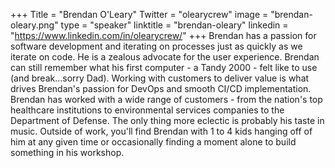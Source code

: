 +++
Title = "Brendan O'Leary"
Twitter = "olearycrew"
image = "brendan-oleary.png"
type = "speaker"
linktitle = "brendan-oleary"
linkedin = "https://www.linkedin.com/in/olearycrew/"
+++
Brendan has a passion for software development and iterating on processes just as quickly as we iterate on code.  He is a zealous advocate for the user experience. Brendan can still remember what his first computer - a Tandy 2000 - felt like to use (and break...sorry Dad). Working with customers to deliver value is what drives Brendan's passion for DevOps and smooth CI/CD implementation.  Brendan has worked with a wide range of customers - from the nation's top healthcare institutions to environmental services companies to the Department of Defense.  The only thing more eclectic is probably his taste in music.  Outside of work, you'll find Brendan with 1 to 4 kids hanging off of him at any given time or occasionally finding a moment alone to build something in his workshop.
